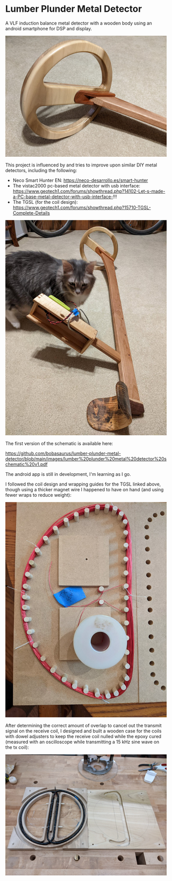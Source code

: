# Lumber Plunder Metal Detector

A VLF induction balance metal detector with a wooden body using an android smartphone for DSP and display.  

![wooden coil](https://github.com/bobasaurus/lumber-plunder-metal-detector/blob/main/images/detector%20coil.jpg?raw=true)

This project is influenced by and tries to improve upon similar DIY metal detectors, including the following:
* Neco Smart Hunter EN:  https://neco-desarrollo.es/smart-hunter
* The vistac2000 pc-based metal detector with usb interface: https://www.geotech1.com/forums/showthread.php?14102-Let-s-made-a-PC-base-metal-detector-with-usb-interface-!!!
* The TGSL (for the coil design): https://www.geotech1.com/forums/showthread.php?15710-TGSL-Complete-Details

![detector cat](https://github.com/bobasaurus/lumber-plunder-metal-detector/blob/main/images/D82muwP.jpg?raw=true)

The first version of the schematic is available here:

https://github.com/bobasaurus/lumber-plunder-metal-detector/blob/main/images/lumber%20plunder%20metal%20detector%20schematic%20v1.pdf

The android app is still in development, I'm learning as I go.  

I followed the coil design and wrapping guides for the TGSL linked above, though using a thicker magnet wire I happened to have on hand (and using fewer wraps to reduce weight):

![wrapping jig](https://github.com/bobasaurus/lumber-plunder-metal-detector/blob/main/images/coil%20winding.jpg)

After determining the correct amount of overlap to cancel out the transmit signal on the receive coil, I designed and built a wooden case for the coils with dowel adjusters to keep the receive coil nulled while the epoxy cured (measured with an oscilloscope while transmitting a 15 kHz sine wave on the tx coil):

![coil case](https://github.com/bobasaurus/lumber-plunder-metal-detector/blob/main/images/coil%20case.jpg)
